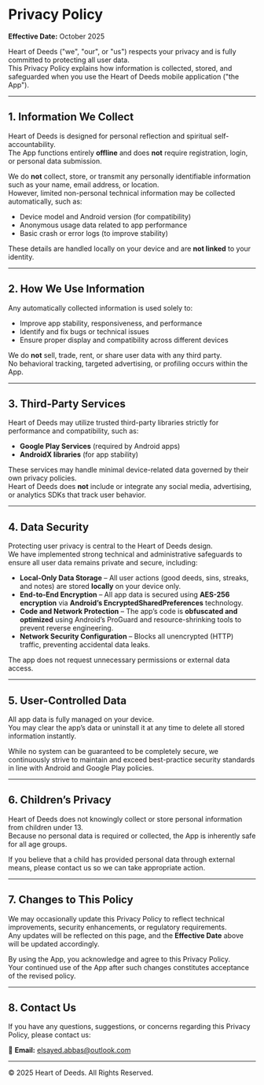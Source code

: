 # Privacy Policy

**Effective Date:** October 2025

Heart of Deeds ("we", "our", or "us") respects your privacy and is fully committed to protecting all user data.  
This Privacy Policy explains how information is collected, stored, and safeguarded when you use the Heart of Deeds mobile application ("the App").

---

## 1. Information We Collect
Heart of Deeds is designed for personal reflection and spiritual self-accountability.  
The App functions entirely **offline** and does **not** require registration, login, or personal data submission.

We do **not** collect, store, or transmit any personally identifiable information such as your name, email address, or location.  
However, limited non-personal technical information may be collected automatically, such as:
- Device model and Android version (for compatibility)
- Anonymous usage data related to app performance
- Basic crash or error logs (to improve stability)

These details are handled locally on your device and are **not linked** to your identity.

---

## 2. How We Use Information
Any automatically collected information is used solely to:
- Improve app stability, responsiveness, and performance
- Identify and fix bugs or technical issues
- Ensure proper display and compatibility across different devices

We do **not** sell, trade, rent, or share user data with any third party.  
No behavioral tracking, targeted advertising, or profiling occurs within the App.

---

## 3. Third-Party Services
Heart of Deeds may utilize trusted third-party libraries strictly for performance and compatibility, such as:
- **Google Play Services** (required by Android apps)
- **AndroidX libraries** (for app stability)

These services may handle minimal device-related data governed by their own privacy policies.  
Heart of Deeds does **not** include or integrate any social media, advertising, or analytics SDKs that track user behavior.

---

## 4. Data Security
Protecting user privacy is central to the Heart of Deeds design.  
We have implemented strong technical and administrative safeguards to ensure all user data remains private and secure, including:

- **Local-Only Data Storage** – All user actions (good deeds, sins, streaks, and notes) are stored **locally** on your device only.  
- **End-to-End Encryption** – All app data is secured using **AES-256 encryption** via **Android’s EncryptedSharedPreferences** technology.  
- **Code and Network Protection** – The app’s code is **obfuscated and optimized** using Android’s ProGuard and resource-shrinking tools to prevent reverse engineering.  
- **Network Security Configuration** – Blocks all unencrypted (HTTP) traffic, preventing accidental data leaks.  

The app does not request unnecessary permissions or external data access.

---

## 5. User-Controlled Data
All app data is fully managed on your device.  
You may clear the app’s data or uninstall it at any time to delete all stored information instantly.  

While no system can be guaranteed to be completely secure, we continuously strive to maintain and exceed best-practice security standards in line with Android and Google Play policies.

---

## 6. Children’s Privacy
Heart of Deeds does not knowingly collect or store personal information from children under 13.  
Because no personal data is required or collected, the App is inherently safe for all age groups.

If you believe that a child has provided personal data through external means, please contact us so we can take appropriate action.

---

## 7. Changes to This Policy
We may occasionally update this Privacy Policy to reflect technical improvements, security enhancements, or regulatory requirements.  
Any updates will be reflected on this page, and the **Effective Date** above will be updated accordingly.  

By using the App, you acknowledge and agree to this Privacy Policy.  
Your continued use of the App after such changes constitutes acceptance of the revised policy.

---

## 8. Contact Us
If you have any questions, suggestions, or concerns regarding this Privacy Policy, please contact us:

📧 **Email:** [elsayed.abbas@outlook.com](mailto:elsayed.abbas@outlook.com)

---

© 2025 Heart of Deeds. All Rights Reserved.
